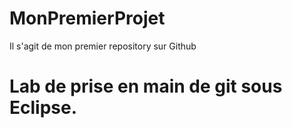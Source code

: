 # MonPremierProjet
Il s'agit de mon premier repository sur Github

# Lab de prise en main de git sous Eclipse.
